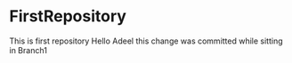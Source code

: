 # FirstRepository
This is first repository
Hello Adeel
this change was committed while sitting in Branch1
